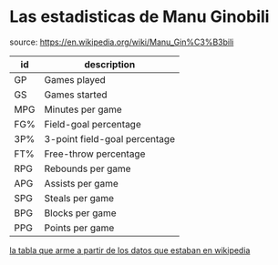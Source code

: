 # Las estadisticas de Manu Ginobili

source: https://en.wikipedia.org/wiki/Manu_Gin%C3%B3bili

| id | description |
| -- | ------------ |
| GP | Games played |
| GS | Games started |
| MPG | Minutes per game |
| FG% | Field-goal percentage |
| 3P% | 3-point field-goal percentage |
| FT% | Free-throw percentage |
| RPG | Rebounds per game |
| APG | Assists per game |
| SPG | Steals per game |
| BPG | Blocks per game |
| PPG | Points per game |

[la tabla que arme a partir de los datos que estaban en wikipedia](https://github.com/aaizemberg/vis/blob/gh-pages/manu/stats.tsv)
